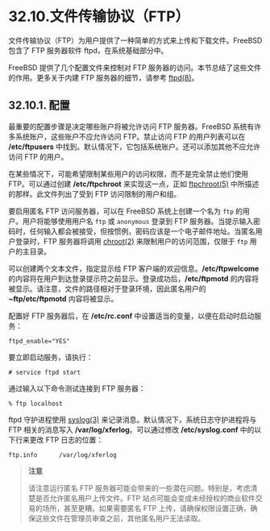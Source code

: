 # 32.10.文件传输协议（FTP）

文件传输协议（FTP）为用户提供了一种简单的方式来上传和下载文件。FreeBSD 包含了 FTP 服务器软件 ftpd，在系统基础部分中。

FreeBSD 提供了几个配置文件来控制对 FTP 服务器的访问。本节总结了这些文件的作用。更多关于内建 FTP 服务器的细节，请参考 [ftpd(8)](https://man.freebsd.org/cgi/man.cgi?query=ftpd&sektion=8&format=html)。

## 32.10.1. 配置

最重要的配置步骤是决定哪些账户将被允许访问 FTP 服务器。FreeBSD 系统有许多系统账户，这些账户不应允许访问 FTP。禁止访问 FTP 的用户列表可以在 **/etc/ftpusers** 中找到。默认情况下，它包括系统账户。还可以添加其他不应允许访问 FTP 的用户。

在某些情况下，可能希望限制某些用户的访问权限，而不是完全禁止他们使用 FTP。可以通过创建 **/etc/ftpchroot** 来实现这一点，正如 [ftpchroot(5)](https://man.freebsd.org/cgi/man.cgi?query=ftpchroot&sektion=5&format=html) 中所描述的那样。此文件列出了受到 FTP 访问限制的用户和组。

要启用匿名 FTP 访问服务器，可以在 FreeBSD 系统上创建一个名为 `ftp` 的用户。用户将能够使用用户名 `ftp` 或 `anonymous` 登录到 FTP 服务器。当提示输入密码时，任何输入都会被接受，但按惯例，密码应该是一个电子邮件地址。当匿名用户登录时，FTP 服务器将调用 [chroot(2)](https://man.freebsd.org/cgi/man.cgi?query=chroot&sektion=2&format=html) 来限制用户的访问范围，仅限于 `ftp` 用户的主目录。

可以创建两个文本文件，指定显示给 FTP 客户端的欢迎信息。**/etc/ftpwelcome** 的内容将在用户到达登录提示符之前显示。登录成功后，**/etc/ftpmotd** 的内容将被显示。请注意，文件的路径相对于登录环境，因此匿名用户的 **\~ftp/etc/ftpmotd** 内容将被显示。

配置好 FTP 服务器后，在 **/etc/rc.conf** 中设置适当的变量，以便在启动时启动服务：

```
ftpd_enable="YES"
```

要立即启动服务，请执行：

```
# service ftpd start
```

通过输入以下命令测试连接到 FTP 服务器：

```
% ftp localhost
```

ftpd 守护进程使用 [syslog(3)](https://man.freebsd.org/cgi/man.cgi?query=syslog&sektion=3&format=html) 来记录消息。默认情况下，系统日志守护进程将与 FTP 相关的消息写入 **/var/log/xferlog**。可以通过修改 **/etc/syslog.conf** 中的以下行来更改 FTP 日志的位置：

```
ftp.info      /var/log/xferlog
```

>**注意**
>
>请注意运行匿名 FTP 服务器可能会带来的一些潜在问题。特别是，考虑清楚是否允许匿名用户上传文件。FTP 站点可能会变成未经授权的商业软件交易的场所，甚至更糟。如果需要匿名 FTP 上传，请确保权限设置正确，确保这些文件在管理员审查之前，其他匿名用户无法读取。
